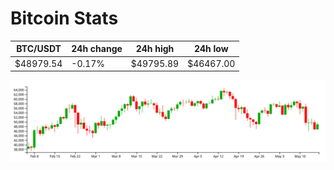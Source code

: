 # Bitcoin Stats

BTC/USDT|24h change|24h high|24h low|
|---|---|---|---|
|$48979.54|-0.17%|$49795.89|$46467.00|

<img src="./chart.svg">
